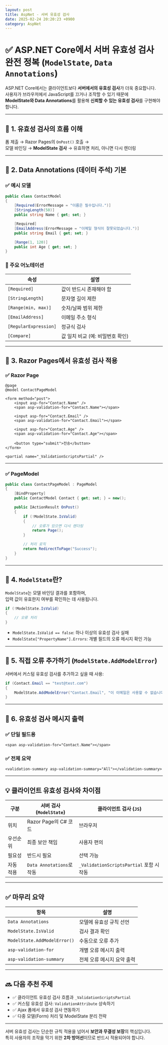 ```yaml
---
layout: post
title: AspNet - 서버 유효성 검사
date: 2025-02-24 20:20:23 +0900
category: AspNet
---
```

# ✅ ASP.NET Core에서 서버 유효성 검사 완전 정복 (`ModelState`, `Data Annotations`)

ASP.NET Core에서는 클라이언트보다 **서버에서의 유효성 검사**가 더욱 중요합니다.  
사용자가 브라우저에서 JavaScript를 끄거나 조작할 수 있기 때문에  
**ModelState와 Data Annotations**를 활용해 **신뢰할 수 있는 유효성 검사**를 구현해야 합니다.

---

## 🔎 1. 유효성 검사의 흐름 이해

폼 제출 → Razor Pages의 `OnPost()` 호출 →  
모델 바인딩 → **ModelState 검사** → 유효하면 처리, 아니면 다시 렌더링

---

## 🧩 2. Data Annotations (데이터 주석) 기본

### ✅ 예시 모델

```csharp
public class ContactModel
{
    [Required(ErrorMessage = "이름은 필수입니다.")]
    [StringLength(50)]
    public string Name { get; set; }

    [Required]
    [EmailAddress(ErrorMessage = "이메일 형식이 잘못되었습니다.")]
    public string Email { get; set; }

    [Range(1, 120)]
    public int Age { get; set; }
}
```

### 📌 주요 어노테이션

| 속성 | 설명 |
|------|------|
| `[Required]` | 값이 반드시 존재해야 함 |
| `[StringLength]` | 문자열 길이 제한 |
| `[Range(min, max)]` | 숫자/날짜 범위 제한 |
| `[EmailAddress]` | 이메일 주소 형식 |
| `[RegularExpression]` | 정규식 검사 |
| `[Compare]` | 값 일치 비교 (예: 비밀번호 확인) |

---

## 📄 3. Razor Pages에서 유효성 검사 적용

### ✅ Razor Page

```razor
@page
@model ContactPageModel

<form method="post">
    <input asp-for="Contact.Name" />
    <span asp-validation-for="Contact.Name"></span>

    <input asp-for="Contact.Email" />
    <span asp-validation-for="Contact.Email"></span>

    <input asp-for="Contact.Age" />
    <span asp-validation-for="Contact.Age"></span>

    <button type="submit">전송</button>
</form>

<partial name="_ValidationScriptsPartial" />
```

---

### ✅ PageModel

```csharp
public class ContactPageModel : PageModel
{
    [BindProperty]
    public ContactModel Contact { get; set; } = new();

    public IActionResult OnPost()
    {
        if (!ModelState.IsValid)
        {
            // 오류가 있으면 다시 렌더링
            return Page();
        }

        // 처리 로직
        return RedirectToPage("Success");
    }
}
```

---

## 📘 4. `ModelState`란?

`ModelState`는 모델 바인딩 결과를 포함하며,  
입력 값이 유효한지 여부를 확인하는 데 사용됩니다.

```csharp
if (!ModelState.IsValid)
{
    // 오류 처리
}
```

- `ModelState.IsValid == false`: 하나 이상의 유효성 검사 실패
- `ModelState["PropertyName"].Errors`: 개별 필드의 오류 메시지 확인 가능

---

## 🔧 5. 직접 오류 추가하기 (`ModelState.AddModelError`)

서버에서 커스텀 유효성 검사를 추가하고 싶을 때 사용:

```csharp
if (Contact.Email == "test@test.com")
{
    ModelState.AddModelError("Contact.Email", "이 이메일은 사용할 수 없습니다.");
}
```

---

## 📑 6. 유효성 검사 메시지 출력

### ✅ 단일 필드용

```razor
<span asp-validation-for="Contact.Name"></span>
```

### ✅ 전체 요약

```razor
<validation-summary asp-validation-summary="All"></validation-summary>
```

---

## 💡 클라이언트 유효성 검사와 차이점

| 구분 | 서버 검사 (`ModelState`) | 클라이언트 검사 (`JS`) |
|------|---------------------------|--------------------------|
| 위치 | Razor Page의 C# 코드 | 브라우저 |
| 우선순위 | 최종 보안 책임 | 사용자 편의 |
| 필요성 | 반드시 필요 | 선택 가능 |
| 자동 적용 | `Data Annotations`로 작동 | `_ValidationScriptsPartial` 포함 시 작동 |

---

## ✅ 마무리 요약

| 항목 | 설명 |
|------|------|
| `Data Annotations` | 모델에 유효성 규칙 선언 |
| `ModelState.IsValid` | 검사 결과 확인 |
| `ModelState.AddModelError()` | 수동으로 오류 추가 |
| `asp-validation-for` | 개별 오류 메시지 출력 |
| `asp-validation-summary` | 전체 오류 메시지 요약 출력 |

---

## 🔜 다음 추천 주제

- ✅ 클라이언트 유효성 검사 흐름과 `_ValidationScriptsPartial`
- ✅ 커스텀 유효성 검사: `ValidationAttribute` 상속하기
- ✅ Ajax 폼에서 유효성 검사 연동하기
- ✅ 다중 모델(Form) 처리 및 ModelState 분리 전략

---

서버 유효성 검사는 단순한 규칙 적용을 넘어서 **보안과 무결성 보장**의 핵심입니다.  
특히 사용자의 조작을 막기 위한 **2차 방어선**이므로 반드시 적용되어야 합니다.